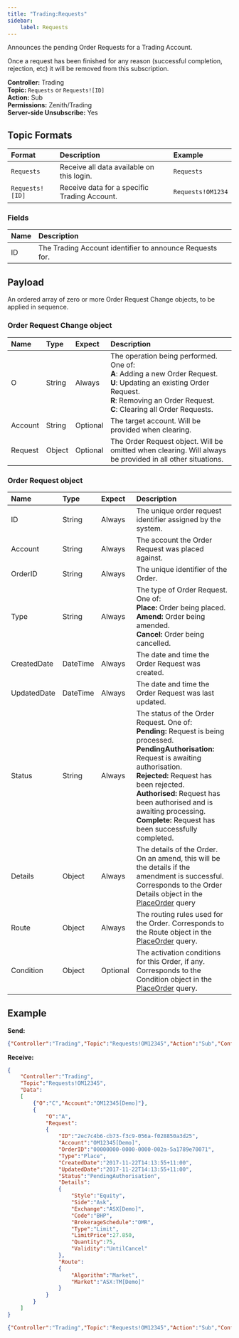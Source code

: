 ```yaml
---
title: "Trading:Requests"
sidebar:
    label: Requests
---
```


Announces the pending Order Requests for a Trading Account.

Once a request has been finished for any reason \(successful completion, rejection, etc\) it will be removed from this subscription.

**Controller:** Trading\
**Topic:** `Requests` or `Requests![ID]`\
**Action:** Sub\
**Permissions:** Zenith/Trading\
**Server-side Unsubscribe:** Yes

## Topic Formats

| Format                            | Description | Example
| :-------------------------------- | :--- | :--- |
| `Requests`                        | Receive all data available on this login. | `Requests` |
| `Requests![ID]`                   | Receive data for a specific Trading Account. | `Requests!OM1234` |

### Fields

| Name   | Description |
| :------| :--- |
| ID     | The Trading Account identifier to announce Requests for. |

## Payload

An ordered array of zero or more Order Request Change objects, to be applied in sequence.

### Order Request Change object

| Name   | Type    | Expect   | Description |
| :------| :------ | :------- | :--- |
| O | String | Always | The operation being performed. One of:<br>**A**: Adding a new Order Request.<br>**U**: Updating an existing Order Request.<br>**R**: Removing an Order Request.<br>**C**: Clearing all Order Requests. |
| Account | String | Optional | The target account. Will be provided when clearing. |
| Request | Object | Optional | The Order Request object. Will be omitted when clearing. Will always be provided in all other situations. |

### Order Request object

| Name   | Type    | Expect   | Description |
| :------| :------ | :------- | :--- |
| ID | String | Always | The unique order request identifier assigned by the system. |
| Account | String | Always | The account the Order Request was placed against. |
| OrderID | String | Always | The unique identifier of the Order. |
| Type | String | Always | The type of Order Request. One of:<br>**Place:** Order being placed.<br>**Amend:** Order being amended.<br>**Cancel:** Order being cancelled. |
| CreatedDate | DateTime | Always | The date and time the Order Request was created. |
| UpdatedDate | DateTime | Always | The date and time the Order Request was last updated. |
| Status | String | Always | The status of the Order Request. One of:<br>**Pending:** Request is being processed.<br>**PendingAuthorisation:** Request is awaiting authorisation.<br>**Rejected:** Request has been rejected.<br>**Authorised:** Request has been authorised and is awaiting processing.<br>**Complete:** Request has been successfully completed. |
| Details | Object | Always | The details of the Order. On an amend, this will be the details if the amendment is successful. Corresponds to the Order Details object in the [PlaceOrder](../placeorder/#order-details-object) query |
| Route | Object | Always | The routing rules used for the Order. Corresponds to the Route object in the [PlaceOrder](../placeorder/#order-route-object) query. |
| Condition | Object | Optional | The activation conditions for this Order, if any. Corresponds to the Condition object in the [PlaceOrder](../placeorder/#order-condition-object) query. |

## Example

**Send:**
```json
{"Controller":"Trading","Topic":"Requests!OM12345","Action":"Sub","Confirm":true}
```

**Receive:**
```json
{
	"Controller":"Trading",
	"Topic":"Requests!OM12345",
	"Data":
	[
		{"O":"C","Account":"OM12345[Demo]"},
		{
			"O":"A",
			"Request":
			{
				"ID":"2ec7c4b6-cb73-f3c9-056a-f028850a3d25",
				"Account":"OM12345[Demo]",
				"OrderID":"00000000-0000-0000-002a-5a1789e70071",
				"Type":"Place",
				"CreatedDate":"2017-11-22T14:13:55+11:00",
				"UpdatedDate":"2017-11-22T14:13:55+11:00",
				"Status":"PendingAuthorisation",
				"Details":
				{
					"Style":"Equity",
					"Side":"Ask",
					"Exchange":"ASX[Demo]",
					"Code":"BHP",
					"BrokerageSchedule":"OMR",
					"Type":"Limit",
					"LimitPrice":27.850,
					"Quantity":75,
					"Validity":"UntilCancel"
				},
				"Route":
				{
					"Algorithm":"Market",
					"Market":"ASX:TM[Demo]"
				}
			}
		}
	]
}
```
```json
{"Controller":"Trading","Topic":"Requests!OM12345","Action":"Sub","Confirm":true}
```
